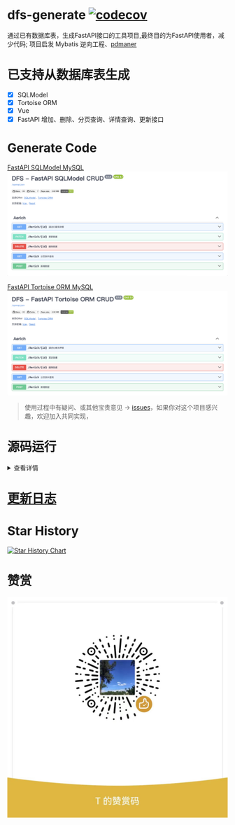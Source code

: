 # dfs-generate [![codecov](https://codecov.io/gh/zy7y/dfs-generate/graph/badge.svg?token=ZTBA7CYTFC)](https://codecov.io/gh/zy7y/dfs-generate)
通过已有数据库表，生成FastAPI接口的工具项目,最终目的为FastAPI使用者，减少代码; 项目启发 Mybatis 逆向工程、[pdmaner](https://gitee.com/robergroup/pdmaner)

# 已支持从数据库表生成
- [x] SQLModel
- [x] Tortoise ORM
- [x] Vue
- [x] FastAPI 增加、删除、分页查询、详情查询、更新接口

# Generate Code
[FastAPI SQLModel MySQL](docs/sqlmodel)
![](docs/sqlmodel/api.png)

[FastAPI Tortoise ORM MySQL](docs/tortoise-orm)
![](docs/tortoise-orm/api.png)

> 使用过程中有疑问、或其他宝贵意见 -> [issues](https://github.com/zy7y/dfs-generate/issues)，如果你对这个项目感兴趣，欢迎加入共同实现，

# 源码运行
<details>
<summary>查看详情</summary>

> 注意：开发使用环境 Node18.15 Python3.11，不低于该要求最佳。

## 1. 下载源码
```shell
git clone https://github.com/zy7y/dfs-generate.git
```

> 以下命令均在源码根目录执行
## 2. 前端
### 进入目录
```shell
cd web
```
### 安装依赖
```shell
npm i
```
### 打包编译
```shell
npm run build
```

## 3. 后端
### 虚拟环境（可选）
```shell
python -m venv venv

# windows 激活虚拟环境
venv\Scripts\activate

# mac 、linux 激活虚拟环境
source venv/bin/activate
```
### 安装依赖
```shell
pip install -r requirements.txt 
```
### 运行
> 解决找不到模块问题
> mac / linux `export PYTHONPATH=./`  windows `set PYTHONPATH=./`
```shell
python dfs_generate/server.py
```
### 访问
> 注意：端口8080，请确保该端口未被占用
```shell
http://127.0.0.1:8080
```
</details>

# [更新日志](/docs/CHANGELOG.md)

# Star History
<!-- STAR_HISTORY -->

[![Star History Chart](https://api.star-history.com/svg?repos=zy7y/dfs-generate&type=Date)](https://star-history.com/#zy7y/dfs-generate&Date)

<!-- /STAR_HISTORY -->
    



<!-- CONTRIBUTORS_SECTION -->
<!-- /CONTRIBUTORS_SECTION -->

# 赞赏
![wechat](docs/wechat.jpeg)


